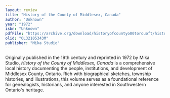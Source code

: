 ```yaml
---
layout: review
title: "History of the County of Middlesex, Canada"
author: "Unknown"
year: "1972"
isbn: "Unknown"
pdfFile: "https://archive.org/download/historyofcountyo00torouoft/historyofcountyo00torouoft.pdf"
olid: "OL32105343M"
publisher: "Mika Studio"
---
```


Originally published in the 19th century and reprinted in 1972 by Mika Studio, *History of the County of Middlesex, Canada* is a comprehensive local history documenting the people, institutions, and development of Middlesex County, Ontario. Rich with biographical sketches, township histories, and illustrations, this volume serves as a foundational reference for genealogists, historians, and anyone interested in Southwestern Ontario's heritage.
